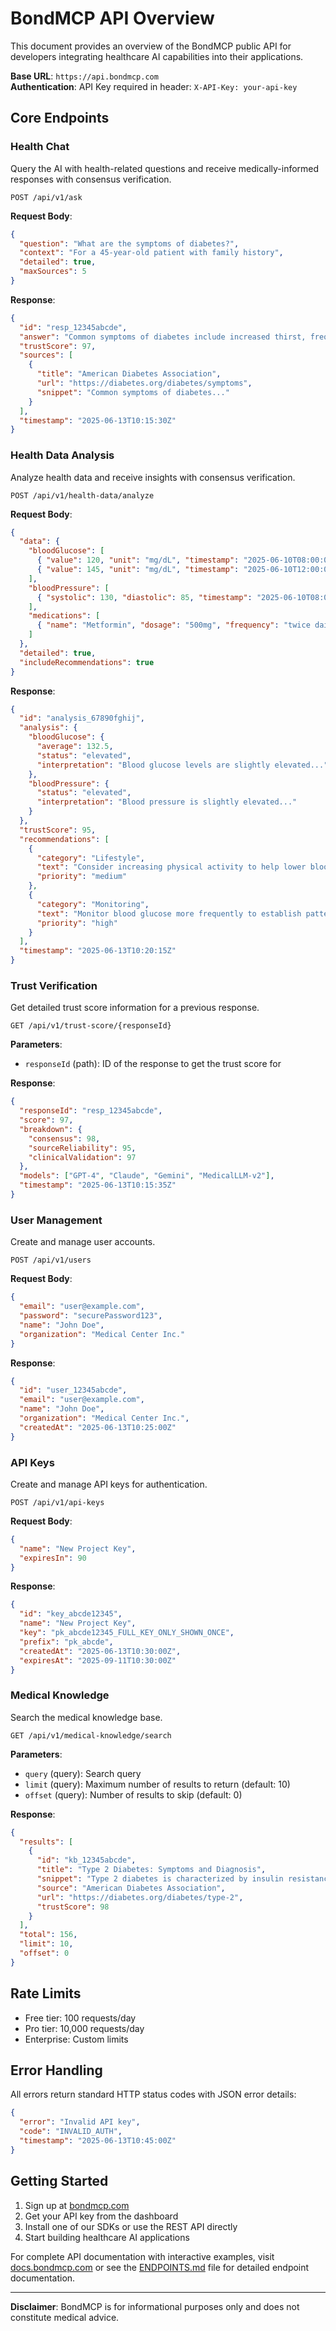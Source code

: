 # BondMCP API Overview

This document provides an overview of the BondMCP public API for developers integrating healthcare AI capabilities into their applications.

**Base URL**: `https://api.bondmcp.com`  
**Authentication**: API Key required in header: `X-API-Key: your-api-key`

## Core Endpoints

### Health Chat

Query the AI with health-related questions and receive medically-informed responses with consensus verification.

```
POST /api/v1/ask
```

**Request Body**:

```json
{
  "question": "What are the symptoms of diabetes?",
  "context": "For a 45-year-old patient with family history",
  "detailed": true,
  "maxSources": 5
}
```

**Response**:

```json
{
  "id": "resp_12345abcde",
  "answer": "Common symptoms of diabetes include increased thirst, frequent urination...",
  "trustScore": 97,
  "sources": [
    {
      "title": "American Diabetes Association",
      "url": "https://diabetes.org/diabetes/symptoms",
      "snippet": "Common symptoms of diabetes..."
    }
  ],
  "timestamp": "2025-06-13T10:15:30Z"
}
```

### Health Data Analysis

Analyze health data and receive insights with consensus verification.

```
POST /api/v1/health-data/analyze
```

**Request Body**:

```json
{
  "data": {
    "bloodGlucose": [
      { "value": 120, "unit": "mg/dL", "timestamp": "2025-06-10T08:00:00Z" },
      { "value": 145, "unit": "mg/dL", "timestamp": "2025-06-10T12:00:00Z" }
    ],
    "bloodPressure": [
      { "systolic": 130, "diastolic": 85, "timestamp": "2025-06-10T08:00:00Z" }
    ],
    "medications": [
      { "name": "Metformin", "dosage": "500mg", "frequency": "twice daily" }
    ]
  },
  "detailed": true,
  "includeRecommendations": true
}
```

**Response**:

```json
{
  "id": "analysis_67890fghij",
  "analysis": {
    "bloodGlucose": {
      "average": 132.5,
      "status": "elevated",
      "interpretation": "Blood glucose levels are slightly elevated..."
    },
    "bloodPressure": {
      "status": "elevated",
      "interpretation": "Blood pressure is slightly elevated..."
    }
  },
  "trustScore": 95,
  "recommendations": [
    {
      "category": "Lifestyle",
      "text": "Consider increasing physical activity to help lower blood glucose levels.",
      "priority": "medium"
    },
    {
      "category": "Monitoring",
      "text": "Monitor blood glucose more frequently to establish patterns.",
      "priority": "high"
    }
  ],
  "timestamp": "2025-06-13T10:20:15Z"
}
```

### Trust Verification

Get detailed trust score information for a previous response.

```
GET /api/v1/trust-score/{responseId}
```

**Parameters**:

- `responseId` (path): ID of the response to get the trust score for

**Response**:

```json
{
  "responseId": "resp_12345abcde",
  "score": 97,
  "breakdown": {
    "consensus": 98,
    "sourceReliability": 95,
    "clinicalValidation": 97
  },
  "models": ["GPT-4", "Claude", "Gemini", "MedicalLLM-v2"],
  "timestamp": "2025-06-13T10:15:35Z"
}
```

### User Management

Create and manage user accounts.

```
POST /api/v1/users
```

**Request Body**:

```json
{
  "email": "user@example.com",
  "password": "securePassword123",
  "name": "John Doe",
  "organization": "Medical Center Inc."
}
```

**Response**:

```json
{
  "id": "user_12345abcde",
  "email": "user@example.com",
  "name": "John Doe",
  "organization": "Medical Center Inc.",
  "createdAt": "2025-06-13T10:25:00Z"
}
```

### API Keys

Create and manage API keys for authentication.

```
POST /api/v1/api-keys
```

**Request Body**:

```json
{
  "name": "New Project Key",
  "expiresIn": 90
}
```

**Response**:

```json
{
  "id": "key_abcde12345",
  "name": "New Project Key",
  "key": "pk_abcde12345_FULL_KEY_ONLY_SHOWN_ONCE",
  "prefix": "pk_abcde",
  "createdAt": "2025-06-13T10:30:00Z",
  "expiresAt": "2025-09-11T10:30:00Z"
}
```

### Medical Knowledge

Search the medical knowledge base.

```
GET /api/v1/medical-knowledge/search
```

**Parameters**:

- `query` (query): Search query
- `limit` (query): Maximum number of results to return (default: 10)
- `offset` (query): Number of results to skip (default: 0)

**Response**:

```json
{
  "results": [
    {
      "id": "kb_12345abcde",
      "title": "Type 2 Diabetes: Symptoms and Diagnosis",
      "snippet": "Type 2 diabetes is characterized by insulin resistance...",
      "source": "American Diabetes Association",
      "url": "https://diabetes.org/diabetes/type-2",
      "trustScore": 98
    }
  ],
  "total": 156,
  "limit": 10,
  "offset": 0
}
```

## Rate Limits

- Free tier: 100 requests/day
- Pro tier: 10,000 requests/day
- Enterprise: Custom limits

## Error Handling

All errors return standard HTTP status codes with JSON error details:

```json
{
  "error": "Invalid API key",
  "code": "INVALID_AUTH",
  "timestamp": "2025-06-13T10:45:00Z"
}
```

## Getting Started

1. Sign up at [bondmcp.com](https://bondmcp.com)
2. Get your API key from the dashboard
3. Install one of our SDKs or use the REST API directly
4. Start building healthcare AI applications

For complete API documentation with interactive examples, visit [docs.bondmcp.com](https://docs.bondmcp.com) or see the [ENDPOINTS.md](../api-reference/endpoints/README.md) file for detailed endpoint documentation.

---

**Disclaimer**: BondMCP is for informational purposes only and does not constitute medical advice.
